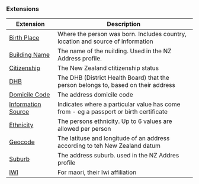<!-- extensionsDEP.md {% comment %}
*****************************************************************************************
*                            WARNING: DO NOT EDIT THIS FILE                             *
*                                                                                       *
* This file is generated by SUSHI. Any edits you make to this file will be overwritten. *
*                                                                                       *
* To change the contents of this file, edit the original source file at:                *
* ig-data/input/pagecontent/extensionsDEP.md                                            *
*****************************************************************************************
{% endcomment %} -->
### Extensions

| Extension | Description |
| --- | --- |
| [Birth Place](StructureDefinition-birthPlace.html) | Where the person was born. Includes country, location and source of information |
| [Building Name](StructureDefinition-buildingName.html) | The name of the nuilding. Used in the NZ Address profile.  |
| [Citizenship](StructureDefinition-citizenship.html) | The New Zealand ctitizenship status |
| [DHB](StructureDefinition-dhb.html) | The DHB (District Health Board) that the person belongs to, based on their address|
| [Domicile Code](StructureDefinition-domicileCode.html) | The address domicile code |
| [Information Source](StructureDefinition-informationsource.html) | Indicates where a particular value has come from - eg a passport or birth certificate |
| [Ethnicity](StructureDefinition-nzEthnicity.html) | The persons ethnicity. Up to 6 values are allowed per person |
| [Geocode](StructureDefinition-geocode.html) | The latituse and longitude of an address according to teh New Zealand datum |
| [Suburb](StructureDefinition-suburb.html) | The address suburb. used in the NZ Addres profile  |
| [IWI](StructureDefinition-iwi.html) | For maori, their Iwi affiliation |
